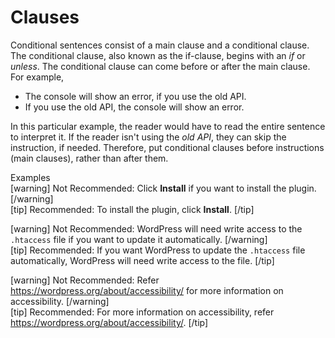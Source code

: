 # Clauses

Conditional sentences consist of a main clause and a conditional clause. The conditional clause, also known as the if-clause, begins with an *if* or *unless*. The conditional clause can come before or after the main clause.  
For example,
- The console will show an error, if you use the old API.
- If you use the old API, the console will show an error.

In this particular example, the reader would have to read the entire sentence to interpret it. If the reader isn't using the *old API*, they can skip the instruction, if needed. Therefore, put conditional clauses before instructions (main clauses), rather than after them.

Examples  
[warning] Not Recommended: Click **Install** if you want to install the plugin.  [/warning]  
[tip] Recommended: To install the plugin, click **Install**. [/tip]

[warning] Not Recommended: WordPress will need write access to the `.htaccess` file if you want to update it automatically. [/warning]  
[tip] Recommended: If you want WordPress to update the `.htaccess` file automatically, WordPress will need write access to the file. [/tip]

[warning] Not Recommended: Refer https://wordpress.org/about/accessibility/ for more information on accessibility. [/warning]  
[tip] Recommended: For more information on accessibility, refer https://wordpress.org/about/accessibility/. [/tip]
